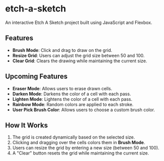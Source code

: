 # etch-a-sketch

An interactive Etch A Sketch project built using JavaScript and Flexbox.

## Features
- **Brush Mode**: Click and drag to draw on the grid.
- **Resize Grid**: Users can adjust the grid size between 50 and 100.
- **Clear Grid**: Clears the drawing while maintaining the current size.

## Upcoming Features
- **Eraser Mode**: Allows users to erase drawn cells.
- **Darken Mode**: Darkens the color of a cell with each pass.
- **Lighten Mode**: Lightens the color of a cell with each pass.
- **Rainbow Mode**: Random colors are applied to each stroke.
- **User Pick Brush Color**: Allows users to choose a custom brush color.

## How It Works
1. The grid is created dynamically based on the selected size.
2. Clicking and dragging over the cells colors them in **Brush Mode**.
3. Users can resize the grid by entering a new size (between 50 and 100).
4. A "Clear" button resets the grid while maintaining the current size.